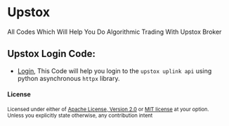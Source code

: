 # Upstox
All Codes Which Will Help You Do Algorithmic Trading With Upstox Broker

## Upstox Login Code:
- [Login](https://github.com/Indian-Algorithmic-Trading-Community/Upstox/tree/main/login), This Code will help you login to the `upstox uplink api` using python asynchronous `httpx` library.

#### License

<sup>
Licensed under either of <a href="LICENSE-APACHE">Apache License, Version
2.0</a> or <a href="LICENSE-MIT">MIT license</a> at your option.
</sup>

<br>

<sub>
Unless you explicitly state otherwise, any contribution intent
